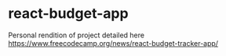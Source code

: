 # react-budget-app
Personal rendition of project detailed here https://www.freecodecamp.org/news/react-budget-tracker-app/
